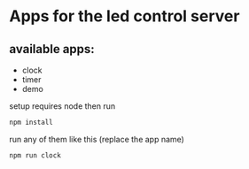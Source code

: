 # Apps for the led control server

## available apps:
* clock
* timer
* demo

setup requires node 
then run
```bash
npm install
```

run any of them like this (replace the app name) 
```bash
npm run clock
```

